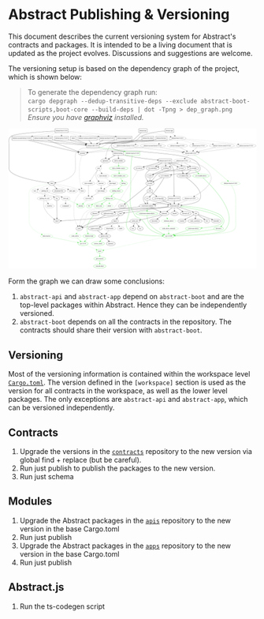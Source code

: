 # Abstract Publishing & Versioning

This document describes the current versioning system for Abstract's contracts and packages. It is intended to be a living document that is updated as the project evolves. Discussions and suggestions are welcome.

The versioning setup is based on the dependency graph of the project, which is shown below:

> To generate the dependency graph run:  
>`cargo depgraph --dedup-transitive-deps --exclude abstract-boot-scripts,boot-core --build-deps | dot -Tpng > dep_graph.png`  
> *Ensure you have [graphviz](https://graphviz.gitlab.io/download/) installed.*

![Abstract's dependency graph](./docs/dep_graph.png)

Form the graph we can draw some conclusions:

1. `abstract-api` and `abstract-app` depend on `abstract-boot` and are the top-level packages within Abstract. Hence they can be independently versioned.
2. `abstract-boot` depends on all the contracts in the repository. The contracts should share their version with `abstract-boot`.

## Versioning

Most of the versioning information is contained within the workspace level [`Cargo.toml`](./Cargo.toml). The version defined in the `[workspace]` section is used as the version for all contracts in the workspace, as well as the lower level packages. The only exceptions are `abstract-api` and `abstract-app`, which can be versioned independently.

## Contracts

1. Upgrade the versions in the [`contracts`](https://github.com/Abstract-OS/contracts) repository to the new version via global find + replace (but be careful).
2. Run just publish to publish the packages to the new version.
3. Run just schema

## Modules

1. Upgrade the Abstract packages in the [`apis`](https://github.com/Abstract-OS/apis) repository to the new version in the base Cargo.toml
2. Run just publish
3. Upgrade the Abstract packages in the [`apps`](https://github.com/Abstract-OS/apps) repository to the new version in the base Cargo.toml
4. Run just publish

## Abstract.js

1. Run the ts-codegen script
